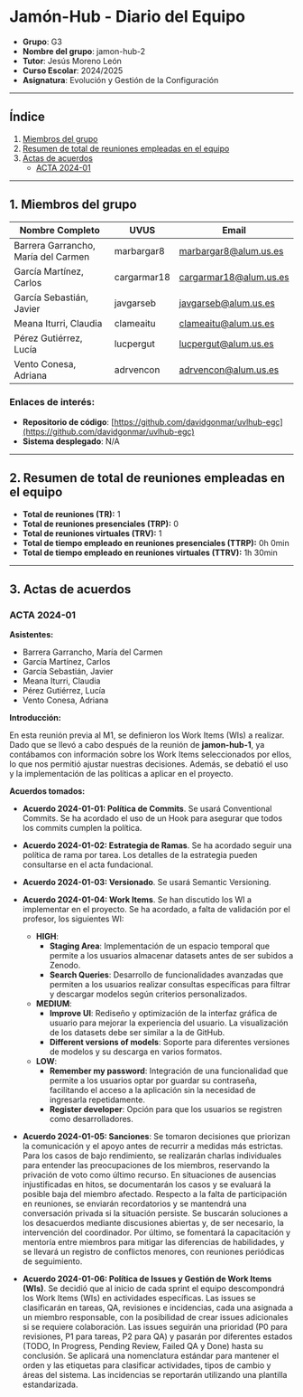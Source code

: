# Jamón-Hub - Diario del Equipo

- **Grupo**: G3
- **Nombre del grupo**: jamon-hub-2
- **Tutor**: Jesús Moreno León
- **Curso Escolar**: 2024/2025  
- **Asignatura**: Evolución y Gestión de la Configuración

---

## Índice

1. [Miembros del grupo](#1-miembros-del-grupo)
2. [Resumen de total de reuniones empleadas en el equipo](#2-resumen-de-total-de-reuniones-empleadas-en-el-equipo)
3. [Actas de acuerdos](#3-actas-de-acuerdos)
   - [ACTA 2024-01](#acta-2024-01)

---

## 1. Miembros del grupo

| **Nombre Completo**                | **UVUS** | **Email**                       |
|------------------------------------|----------|---------------------------------|
|Barrera Garrancho, María del Carmen | marbargar8  | marbargar8@alum.us.es      |
| García Martínez, Carlos            |cargarmar18| cargarmar18@alum.us.es          |
| García Sebastián, Javier           | javgarseb  | javgarseb@alum.us.es        |
| Meana Iturri, Claudia              | clameaitu| clameaitu@alum.us.es       |
| Pérez Gutiérrez, Lucía             | lucpergut| lucpergut@alum.us.es      |
| Vento Conesa, Adriana              | adrvencon| adrvencon@alum.us.es     |

### Enlaces de interés:
- **Repositorio de código**: [https://github.com/davidgonmar/uvlhub-egc](https://github.com/davidgonmar/uvlhub-egc)  
- **Sistema desplegado**: N/A

---

## 2. Resumen de total de reuniones empleadas en el equipo

- **Total de reuniones (TR):** 1
- **Total de reuniones presenciales (TRP):** 0
- **Total de reuniones virtuales (TRV):** 1
- **Total de tiempo empleado en reuniones presenciales (TTRP):** 0h 0min
- **Total de tiempo empleado en reuniones virtuales (TTRV):** 1h 30min

---

## 3. Actas de acuerdos

### ACTA 2024-01

**Asistentes:**

- Barrera Garrancho, María del Carmen
- García Martínez, Carlos
- García Sebastián, Javier
- Meana Iturri, Claudia
- Pérez Gutiérrez, Lucía
- Vento Conesa, Adriana

**Introducción:**

En esta reunión previa al M1, se definieron los Work Items (WIs) a realizar. Dado que se llevó a cabo después de la reunión de **jamon-hub-1**, ya contábamos con información sobre los Work Items seleccionados por ellos, lo que nos permitió ajustar nuestras decisiones. Además, se debatió el uso y la implementación de las políticas a aplicar en el proyecto.

**Acuerdos tomados:**
- **Acuerdo 2024-01-01: Política de Commits**.
Se usará Conventional Commits. Se ha acordado el uso de un Hook para asegurar que todos los commits cumplen la política.

- **Acuerdo 2024-01-02: Estrategia de Ramas**.
Se ha acordado seguir una política de rama por tarea. Los detalles de la estrategia pueden consultarse en el acta fundacional.

- **Acuerdo 2024-01-03: Versionado**.
Se usará Semantic Versioning.

- **Acuerdo 2024-01-04: Work Items**.
Se han discutido los WI a implementar en el proyecto. Se ha acordado, a falta de validación por el profesor, los siguientes WI:  
    - **HIGH**:
        - **Staging Area**: Implementación de un espacio temporal que permite a los usuarios almacenar datasets antes de ser subidos a Zenodo.  
        - **Search Queries**: Desarrollo de funcionalidades avanzadas que permiten a los usuarios realizar consultas específicas para filtrar y descargar modelos según criterios personalizados.
    - **MEDIUM**:
        - **Improve UI**: Rediseño y optimización de la interfaz gráfica de usuario para mejorar la experiencia del usuario. La visualización de los datasets debe ser similar a la de GitHub.
        - **Different versions of models**: Soporte para diferentes versiones de modelos y su descarga en varios formatos.
    - **LOW**:
        - **Remember my password**: Integración de una funcionalidad que permite a los usuarios optar por guardar su contraseña, facilitando el acceso a la aplicación sin la necesidad de ingresarla repetidamente.
        - **Register developer**: Opción para que los usuarios se registren como desarrolladores.

- **Acuerdo 2024-01-05: Sanciones**:
Se tomaron decisiones que priorizan la comunicación y el apoyo antes de recurrir a medidas más estrictas. Para los casos de bajo rendimiento, se realizarán charlas individuales para entender las preocupaciones de los miembros, reservando la privación de voto como último recurso. En situaciones de ausencias injustificadas en hitos, se documentarán los casos y se evaluará la posible baja del miembro afectado. Respecto a la falta de participación en reuniones, se enviarán recordatorios y se mantendrá una conversación privada si la situación persiste. Se buscarán soluciones a los desacuerdos mediante discusiones abiertas y, de ser necesario, la intervención del coordinador. Por último, se fomentará la capacitación y mentoría entre miembros para mitigar las diferencias de habilidades, y se llevará un registro de conflictos menores, con reuniones periódicas de seguimiento.

- **Acuerdo 2024-01-06: Política de Issues y Gestión de Work Items (WIs)**.
Se decidió que al inicio de cada sprint el equipo descompondrá los Work Items (WIs) en actividades específicas. Las issues se clasificarán en tareas, QA, revisiones e incidencias, cada una asignada a un miembro responsable, con la posibilidad de crear issues adicionales si se requiere colaboración. Las issues seguirán una prioridad (P0 para revisiones, P1 para tareas, P2 para QA) y pasarán por diferentes estados (TODO, In Progress, Pending Review, Failed QA y Done) hasta su conclusión. Se aplicará una nomenclatura estándar para mantener el orden y las etiquetas para clasificar actividades, tipos de cambio y áreas del sistema. Las incidencias se reportarán utilizando una plantilla estandarizada.





